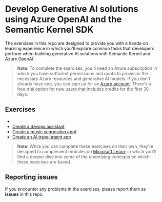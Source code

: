 # Develop Generative AI solutions using Azure OpenAI and the Semantic Kernel SDK

The exercises in this repo are designed to provide you with a hands-on learning experience in which you'll explore common tasks that developers perform when building generative AI solutions with Semantic Kernel and Azure OpenAI.

> **Note**: To complete the exercises, you'll need an Azure subscription in which you have sufficient permissions and quota to provision the necessary Azure resources and generative AI models. If you don't already have one, you can sign up for an [Azure account](https://azure.microsoft.com/free). There's a free trial option for new users that includes credits for the first 30 days.

## Exercises

- 
- [Create a devops assistant](Instructions/Labs/01-create-devops-assistant.md)
- [Create a music suggestion appl](Instructions/Labs/lab-01-create-music-suggestion-agent.md)
- [Create an AI travel agent app](Instructions/Labs/lab-02-complete-ai-travel-agent.md)

> **Note**: While you can complete these exercises on their own, they're designed to complement modules on [Microsoft Learn](https://learn.microsoft.com/training/paths/develop-ai-agents-azure-open-ai-semantic-kernel-sdk/); in which you'll find a deeper dive into some of the underlying concepts on which these exercises are based.

## Reporting issues

If you encounter any problems in the exercises, please report them as **issues** in this repo.
